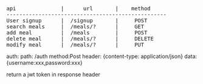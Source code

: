 <pre>
api              |      url       |    method
--------------------------------------------------
User signup      |  /signup       |     POST
search meals     |  /meals/?      |     GET
add meal         |  /meals        |     POST
delete meal      |  /meals/?      |     DELETE
modify meal      |  /meals/?      |     PUT
</pre>

auth:
path: /auth
method:Post
header: {content-type: application/json}
data: {username:xxx,password:xxx}

return a jwt token in response header 




